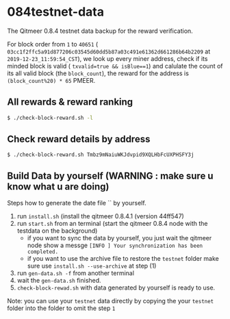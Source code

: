 # 084testnet-data
The Qitmeer 0.8.4 testnet data backup for the reward verification.

For block order from `1` to `40651` ( `03cc1f2ffc5a91d877206c03545d60dd5b87a03c491e61362d661286b64b2209` at `2019-12-23_11:59:54_CST`), we look up every miner address, check if its minded block is valid ( `txvalid=true && isBlue==1`) and calulate the count of its all valid block (the `block_count`), the reward for the address is `(block_count%20) * 65` PMEER. 

## All rewards & reward ranking 

```bash
$ ./check-block-reward.sh -l
```

##  Check reward details by address

```
$ ./check-block-reward.sh Tmbz9mNaiuWKJdvpid9XQLHbFcUXPHSFY3j
```

## Build Data by yourself (WARNING : make sure u know what u are doing)

Steps how to generate the date file `` by yourself.

1. run `install.sh` (install the qitmeer 0.8.4.1 (version 44ff547)
2. run `start.sh` from an terminal (start the qitmeer 0.8.4 node with the testdata on the background)
   - if you want to sync the data by yourself, you just wait the qitmeer node show a messge `[INFO ] Your synchronization has been completed.`
   - if you want to use the archive file to restore the `testnet` folder make sure use `install.sh --use-archive` at step (1)
3. run `gen-data.sh -f` from another terminal
4. wait the `gen-data.sh` finished. 
5. `check-block-rewad.sh` with data generated by yourself is ready to use.

Note: you can use your `testnet` data directly by copying the your `testnet` folder into the folder to omit the step `1`  

